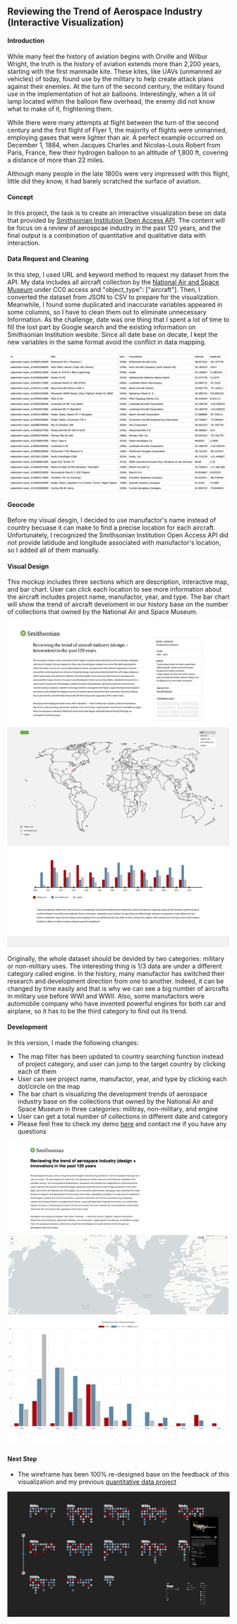 ## Reviewing the Trend of Aerospace Industry (Interactive Visualization)

#### Introduction

While many feel the history of aviation begins with Orville and Wilbur Wright, the truth is the history of aviation extends more than 2,200 years, starting with the first manmade kite. These kites, like UAVs (unmanned air vehicles) of today, found use by the military to help create attack plans against their enemies. At the turn of the second century, the military found use in the implementation of hot air balloons. Interestingly, when a lit oil lamp located within the balloon flew overhead, the enemy did not know what to make of it, frightening them.

While there were many attempts at flight between the turn of the second century and the first flight of Flyer 1, the majority of flights were unmanned, employing gases that were lighter than air. A perfect example occurred on December 1, 1884, when Jacques Charles and Nicolas-Louis Robert from Paris, France, flew their hydrogen balloon to an altitude of 1,800 ft, covering a distance of more than 22 miles.

Although many people in the late 1800s were very impressed with this flight, little did they know, it had barely scratched the surface of aviation.

#### Concept

In this project, the task is to create an interactive visualization bese on data that provided by [Smithsonian Institution Open Access API](http://edan.si.edu/openaccess/apidocs/). The content will be focus on a review of aerospcae industry in the past 120 years, and the final output is a combination of quantitative and qualitative data with interaction.

#### Data Request and Cleaning

In this step, I used URL and keyword method to request my dataset from the API. My data includes all aircraft collection by the [National Air and Space Museum](https://airandspace.si.edu) under CC0 access and "object_type": ["aircraft"]. Then, I converted the dataset from JSON to CSV to prepare for the visualization. Meanwhile, I found some duplicated and inaccurate variables appeared in some columns, so I have to clean them out to eliminate unnecessary Information. As the challenge, date was one thing that I spent a lot of time to fill the lost part by Google search and the existing information on Smithsonian Institution wesbite. Since all date base on decate, I kept the new variables in the same format avoid the conflict in data mapping.

<img src="https://github.com/yujunmjiang/major-studio-1-fall-20/blob/master/p3_final/document/Screen%20Shot%202020-12-13%20at%207.13.40%20PM.png">

#### Geocode

Before my visual desgin, I decided to use manufactor's name instead of country becuase it can make to find a precise location for each aircraft. Unfortunately, I recognized the Smithsonian Institution Open Access API did not provide latidude and longitude associated with manufactor's location, so I added all of them manually.

#### Visual Design

This mockup includes three sections which are description, interactive map, and bar chart. User can click each location to see more information about the aircraft includes project name, manufactor, year, and type. The bar chart will show the trend of aircraft develoment in our history base on the number of collections that owned by the National Air and Space Museum.

<img src="https://github.com/yujunmjiang/major-studio-1-fall-20/blob/master/p3_final/document/nasm-final-01.jpg">

Originally, the whole dataset should be devided by two categories: military or non-military uses. The interesting thing is 1/3 data are under a different category called engine. In the history, many manufactor has switched their research and development direction from one to another. Indeed, it can be changed by time easily and that is why we can see a big number of aircrafts in military use before WWI and WWII. Also, some manufactors were automobile company who have invented powerful engines for both car and airplane, so it has to be the third category to find out its trend.

#### Development

In this version, I made the following changes:

* The map filter has been updated to country searching function instead of project category, and user can jump to the target country by clicking each of them
* User can see project name, manufactor, year, and type by clicking each dot/circle on the map
* The bar chart is visualizing the development trends of aerospace industry base on the collections that owned by the National Air and Space Museum in three categories: militray, non-military, and engine
* User can get a total number of collections in different date and category
* Please feel free to check my demo [here](https://yujunmjiang.github.io/nasm-interactive/) and contact me if you have any questions

<img src="https://github.com/yujunmjiang/major-studio-1-fall-20/blob/master/p3_final/document/screencapture-yujunmjiang-github-io-nasm-interactive-2020-12-13-19_24_40.png">

#### Next Step

* The wireframe has been 100% re-designed base on the feedback of this visualization and my previous [quantitative data project](https://github.com/yujunmjiang/nasm-quantitative)

<img src="https://github.com/yujunmjiang/major-studio-1-fall-20/blob/master/p3_final/document/nextStep.jpg">
